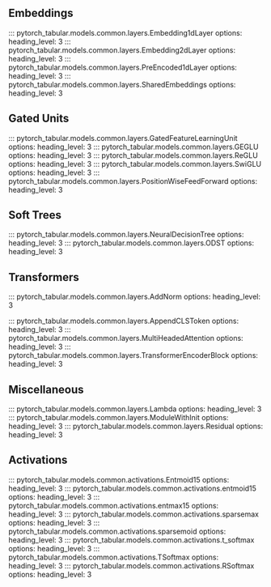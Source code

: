 ## Embeddings

::: pytorch_tabular.models.common.layers.Embedding1dLayer
    options:
            heading_level: 3
::: pytorch_tabular.models.common.layers.Embedding2dLayer
    options:
            heading_level: 3
::: pytorch_tabular.models.common.layers.PreEncoded1dLayer
    options:
            heading_level: 3
::: pytorch_tabular.models.common.layers.SharedEmbeddings
    options:
            heading_level: 3

## Gated Units
::: pytorch_tabular.models.common.layers.GatedFeatureLearningUnit
    options:
            heading_level: 3
::: pytorch_tabular.models.common.layers.GEGLU
    options:
            heading_level: 3
::: pytorch_tabular.models.common.layers.ReGLU
    options:
            heading_level: 3
::: pytorch_tabular.models.common.layers.SwiGLU
    options:
            heading_level: 3
::: pytorch_tabular.models.common.layers.PositionWiseFeedForward
    options:
            heading_level: 3

## Soft Trees
::: pytorch_tabular.models.common.layers.NeuralDecisionTree
    options:
            heading_level: 3
::: pytorch_tabular.models.common.layers.ODST
    options:
            heading_level: 3

## Transformers
::: pytorch_tabular.models.common.layers.AddNorm
    options:
            heading_level: 3

::: pytorch_tabular.models.common.layers.AppendCLSToken
    options:
            heading_level: 3
::: pytorch_tabular.models.common.layers.MultiHeadedAttention
    options:
            heading_level: 3
::: pytorch_tabular.models.common.layers.TransformerEncoderBlock
    options:
            heading_level: 3

## Miscellaneous
::: pytorch_tabular.models.common.layers.Lambda
    options:
            heading_level: 3
::: pytorch_tabular.models.common.layers.ModuleWithInit
    options:
            heading_level: 3
::: pytorch_tabular.models.common.layers.Residual
    options:
            heading_level: 3


## Activations
::: pytorch_tabular.models.common.activations.Entmoid15
    options:
            heading_level: 3
::: pytorch_tabular.models.common.activations.entmoid15
    options:
            heading_level: 3
::: pytorch_tabular.models.common.activations.entmax15
    options:
            heading_level: 3
::: pytorch_tabular.models.common.activations.sparsemax
    options:
            heading_level: 3
::: pytorch_tabular.models.common.activations.sparsemoid
    options:
            heading_level: 3
::: pytorch_tabular.models.common.activations.t_softmax
    options:
            heading_level: 3
::: pytorch_tabular.models.common.activations.TSoftmax
    options:
            heading_level: 3
::: pytorch_tabular.models.common.activations.RSoftmax
    options:
            heading_level: 3
            
